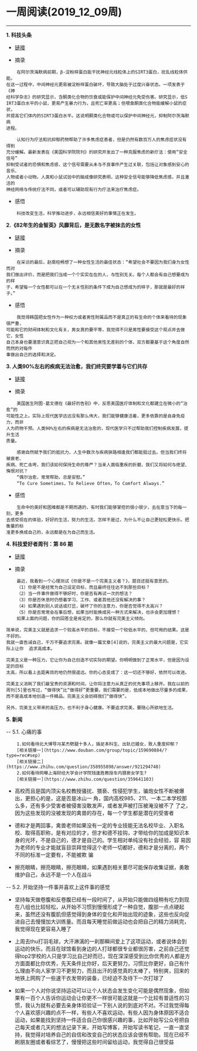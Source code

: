 # 一周阅读(2019_12_09周)

---
**1. 科技头条**

- [链接](https://mp.weixin.qq.com/s/JJxdDWy7qxYT5I0LuqQ2cA)

- 摘录
~~~
    在阿尔茨海默病前期，β-淀粉样蛋白能干扰神经元线粒体上的SIRT3蛋白，扰乱线粒体供能。  
在这一过程中，中间神经元更易被淀粉样蛋白破坏，导致大脑处于过度兴奋状态。一项发表于《神  
经科学杂志》的研究显示，含酮类化合物的饮食或能保护中间神经元免受伤害。研究显示，低S  
IRT3蛋白水平的小鼠，更易产生暴力行为，且死亡率更高；但喂食酮类化合物能缓解小鼠的症状，  
并提高它们体内的SIRT3蛋白水平。这说明酮类化合物或可以保护中间神经元，抑制阿尔茨海默病  
进程。  
   
    认知行为疗法和抗抑郁药物帮助了许多焦虑症患者，但是仍然有数百万人的焦虑症状没有得到  
充分缓解。最新发表在《美国科学院院刊》的研究开发出了一种克服焦虑的新疗法：使用“安全信号”  
抑制受试者的恐惧和焦虑感，这个信号需要从未与不良事件产生过关联，包括让对象感到安心的音乐、  
人物或者小动物。人类和小鼠试验中的脑成像研究表明，这种安全信号能够降低焦虑感，并且激活的  
神经网络与传统疗法不同，或者可以辅助现有行为疗法来治疗焦虑症。
~~~

- 感悟
~~~
    科技改变生活，科学推动进步，永远相信美好的事情正在发生。
~~~

**2.《82年生的金智英》风靡背后，是无数名字被抹去的女性**

- [链接](https://mp.weixin.qq.com/s/E2qHDfEALy0UYVi3M9WjVg)

- 摘录
~~~
    在采访的最后，赵南柱畅想了一种女性生活的最佳状态：“希望社会不要因为我们身为女性而对  
我们做出评价，而是把我们当成一个个实实在在的人，与性别无关。每个人都会有自己想要成为的样  
子，希望每一个女性都可以在一个无关性别的条件下成为自己想成为的样子，那就是最好的样子。”
~~~

- 感悟
~~~
    我觉得韩国把女性作为一种权力或者男性附属品而不是真正的有生命的个体来看待的现象很严重，  
可能和它的财阀体制和文化有关，男女真的要平等，我觉得不只是男性要接受这个观点并去做它，女性  
自己本身也要潜意识真正把自己视为一个和其他男性无差别的个体，双方都要基于这个角度自然而然的对每件  
事做出自己的选择和决定。
~~~

**3. 人类90%左右的疾病无法治愈，我们终究要学着与它们共存**

- [链接](https://mp.weixin.qq.com/s/hbwv99SuG4Yf_jLAdIPtiQ)

- 摘录
~~~
    美国医生阿图·葛文德在《最好的告别》中，反思美国医疗体制和文化都建立在微小的“治愈”的
可能性之上。实际上现代医学远远没有那么伟大，我们能够健康活着，更多依靠的是自身免疫力，而非  
人为药物干预。人类90%左右的疾病是无法治愈的，现代医学只不过帮助我们控制疾病发展，提升生活  
质量。

    感谢自然赋予我们的抵抗力，人生中数次与疾病狭路相逢我们都能挺过去。但当我们终将被衰老、  
疾病、死亡击垮，我们该如何保持生命的尊严？当亲人面临重疾的折磨，我们又将如何与绝望、悔恨对抗？  
    “偶尔治愈，常常帮助，总是安慰。”  
    “To Cure Sometimes，To Relieve Often，To Comfort Always.”
~~~

- 感悟
~~~
    生命中的美好和困难都是不期而遇的，有时我们能够掌控的很小很少，去在意当下的每一刻，更多  
去感受现在的体验，好好的生活，努力的生活，怎样不是过，为什么不让自己更轻松更快乐。把衡量的标 
准更多换成自己的，永远都是在为自己而生活。
~~~

**4. 科技爱好者周刊：第 86 期**

- [链接](https://mp.weixin.qq.com/s/PpqGyGL1Cv2ko5j-p8WyNQ)

- 摘录

~~~
    最近，我看到一个心理测试《你是不是一个完美主义者？》，题目还挺有意思的。  
    （1）你是不是经常为自己设定目标，而且最终往往达不到那些目标？  
    （2）当一件事件做得不够好时，你是否有再试一次的想法？  
    （3）你是否休息时仍想着学习、工作、或者其他还没有解决的事？  
    （4）如果遇到别人说话或打岔，破坏了你的注意力，你是否觉得不太高兴？  
    （5）你是否常常会在事后想，如果当时能换成另一种方式来解决，也许会更加理想？  
    如果上面的问题，你的回答全是肯定的，那么你就有完美主义倾向。  

简单说，完美主义就是追求一个较高水平的目标，不接受一个较低水平的、但可用的结果。这是不好的。    
我就一直告诫自己，千万不要追求完美。就像一篇文章[4]说的，完美主义的最大问题是，它实际上让你  追求高成本。 

完美主义是一种压力，它让你为自己创造不切实际的期望。你明明做到了正常水平，但是因为设定的目标 
太高，所以看上去距离目的地仍然很遥远。你的心态变成了：这一切还不够好，依然可以改进。

完美主义消耗了我们最宝贵的资源和时间，让你将注意力从真正的优先事项上移开。我在以前的周刊[5]里也写过，“做得快”比“做得好”更重要。我们需要的是，低成本地做出尽量多的成果，而不是高成本地创造一件精品。完美主义会妨碍我们“做得快”。  
    
另外，完美主义带来的高压力，也不利于身心健康。不要追求完美，要随心所欲地生活。  
~~~

**5. 新闻**

-- 5.1. 心痛的事
~~~
    1.如何看待北大博导冯某杰劈腿十多人，插足本科生、出轨已婚女，致人重度抑郁？ 
    [相关链接一](https://www.douban.com/group/topic/159690884/?type=rec#sep)  
    [相关链接二](https://www.zhihu.com/question/358955898/answer/921294748)     
    2.如何看待网曝上海财经大学会计学院钱逢胜教授车内猥亵女学生?  
    [相关链接一](https://www.zhihu.com/question/359641103)
~~~

- 高校而且是国内顶尖名校教授骚扰、猥亵、性侵犯学生，骗炮女性不断被爆出，更担心的是，这是否是冰山一  角，国内高校985、211、一本二本学校那么多，还有多少受害者被侵害没敢发声，或者发声被打压被淹没被不了
了之，因为这些发现的没被发现的禽兽的存在，每一个学生都是潜在的受害者

- 德和才是两回事，禽兽老师如果没有一定的专业技能无法名校毕业、入职名校、取得高职称，是有对应的才，但才和德不挂钩，才带给你的加成是知识本身的光环，不是自己的，德才是自己的。学生相对单纯没有社会经验，容
易因为老师的专业才能就盲目崇拜觉得这个老师一切都好，德和才是分离的，两个不同的标准一定要有，不能被欺
骗

- 擦亮眼睛，擦亮眼睛，擦亮眼睛，如果遇到相关要尽可能保存收集证据，勇敢维护自己，永远不是一个人在战斗

-- 5.2. 开始坚持一件事并喜欢上这件事的感觉

- 坚持每天做卷腹和反卷腹已经有一段时间了，从开始只能做四组稍有吃力到现在八组也比较轻松，从开始不习惯到慢慢形成了一种自觉，腹部一点点硬起来，虽然还没有腹肌但感觉得到身体的变化和开始出现的迹象，这些也反向促进自己去慢慢加大训练量。而且每天睡觉前做运动也会把自己的精力消耗完，我觉得现在更容易入睡了

- 上周去thu打羽毛球，大汗淋漓的一刹那瞬间爱上了这项运动，或者说体会到运动的快乐，而且在球馆看到身边的人打球都很专业都很厉害，之前自己还觉得top2学校的人只是学习比自己好而已，现在深深感受到比你优秀的人都是方方面面都比你优秀，先天条件比你好，后天更努力，习惯比你更好，自己有什么理由不向人家学习不更努力，而且出汗的感觉真的太棒了，特别爽，回来的地铁上网购了一些速干衣发带的装备，已经迫不及待下一次打球了

- 如果一个人对你说坚持运动可以让个人状态会发生变化可能是偶然现象，但如果有一百个人告诉你运动会让你更不一样很可能这就是一个比较有普适性的习惯，我认为就有必要去亲身体验验证一下别人说的到底对不对。不过我觉得每个人喜欢感兴趣的点不一样，有些人不喜欢运动，有些人因为身体原因不适合运动，如果能找到坚持一件适合自己你很感兴趣的事，比如开始写公众号把自己每天或者几天的想法记录下来，开始写博客，开始写读书笔记，一直一直坚持，我觉得对培养自己的自信和改变自己的状态应该会很有帮助。现在已经不刷朋友圈或者看综艺了，慢慢把这些时间留给运动，我觉得自己很受益
